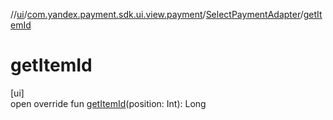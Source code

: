 //[ui](../../../index.md)/[com.yandex.payment.sdk.ui.view.payment](../index.md)/[SelectPaymentAdapter](index.md)/[getItemId](get-item-id.md)

# getItemId

[ui]\
open override fun [getItemId](get-item-id.md)(position: Int): Long
